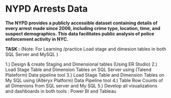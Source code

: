 # NYPD Arrests Data 
<b> The NYPD provides a publicly accessible dataset containing details of every arrest made since 2006, including crime type, location, time, and suspect demographics. This data facilitates public analysis of police enforcement activity in NYC. </b>

**TASK :**
(Note: For Learning /practice Load  stage and dimesion tables in both SQL Server and MySQL )

 1.) Design & create Staging and Dimensional tables (Using ER Studio)
 2.) Load Stage Table and Dimension Tables on SQL Server using (Talend Plateform) Data pipeline tool
 3.) Load Stage Table and Dimension Tables on My SQL using (Alteryx Platform) Data Pipeline tool
 4.) Table Row Counts of all Dimenions from SQL server and My SQL
 5.) Develop all visualizations and dashboards in both tools : Power BI and Tableau




